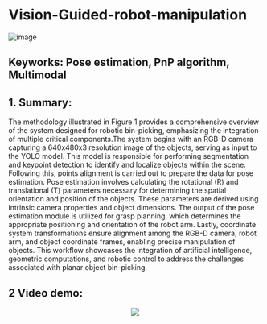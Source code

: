 # Vision-Guided-robot-manipulation
![image](https://github.com/user-attachments/assets/d3b18838-4b27-4e41-87df-fac36fec3a07)
## Keyworks: Pose estimation, PnP algorithm, Multimodal
## 1. Summary:

The methodology illustrated in Figure 1 provides a comprehensive overview of the system designed for robotic bin-picking, emphasizing the integration of multiple critical components.The system begins with an RGB-D camera capturing a 640x480x3 resolution image of the objects, serving as input to the YOLO model. This model is responsible for performing segmentation and keypoint detection to identify and localize objects within the scene. Following this, points alignment is carried out to prepare the data for pose estimation. Pose estimation involves calculating the rotational (R) and translational (T) parameters necessary for determining the spatial orientation and position of the objects. These parameters are derived using intrinsic camera properties and object dimensions. The output of the pose estimation module is utilized for grasp planning, which determines the appropriate positioning and orientation of the robot arm. Lastly, coordinate system transformations ensure alignment among the RGB-D camera, robot arm, and object coordinate frames, enabling precise manipulation of objects. This workflow showcases the integration of artificial intelligence, geometric computations, and robotic control to address the challenges associated with planar object bin-picking.

## 2 Video demo:

<center>
<img src=' document/Demo.gif'>
</center>
